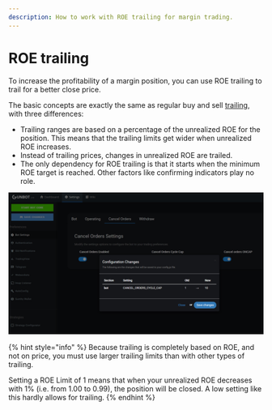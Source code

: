 ```yaml
---
description: How to work with ROE trailing for margin trading.
---
```


# ROE trailing

To increase the profitability of a margin position, you can use ROE trailing to trail for a better close price.

The basic concepts are exactly the same as regular buy and sell [trailing](trailing.md), with three differences:

* Trailing ranges are based on a percentage of the unrealized ROE for the position. This means that the trailing limits get wider when unrealized ROE increases.
* Instead of trailing prices, changes in unrealized ROE are trailed.
* The only dependency for ROE trailing is that it starts when the minimum ROE target is reached. Other factors like confirming indicators play no role.

![](../../.gitbook/assets/image%20%2834%29.png)

{% hint style="info" %}
Because trailing is completely based on ROE, and not on price, you must use larger trailing limits than with other types of trailing.

Setting a ROE Limit of 1 means that when your unrealized ROE decreases with 1% \(i.e. from 1.00 to 0.99\), the position will be closed. A low setting like this hardly allows for trailing.
{% endhint %}

